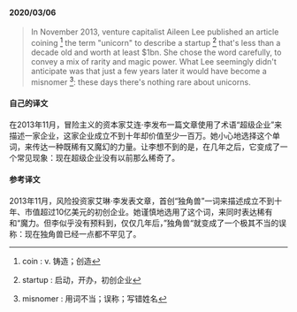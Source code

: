 #### 2020/03/06

> In November 2013, venture capitalist Aileen Lee published an article coining [^1] the term "unicorn" to describe a startup [^2] that's less than a decade old and worth at least $1bn. She chose the word carefully, to convey a mix of rarity and magic power. What Lee seemingly didn't anticipate was that just a few years later it would have become a misnomer [^3]: these days there's nothing rare about unicorns.



#### 自己的译文

在2013年11月，冒险主义的资本家艾连·李发布一篇文章使用了术语“超级企业”来描述一家企业，这家企业成立不到十年却价值至少一百万。她小心地选择这个单词，来传达一种既稀有又魔幻的力量。让李想不到的是，在几年之后，它变成了一个常见现象：现在超级企业没有以前那么稀奇了。



#### 参考译文

2013年11月，风险投资家艾琳·李发表文章，首创“独角兽”一词来描述成立不到十年、市值超过10亿美元的初创企业。她谨慎地选用了这个词，来同时表达稀有和“魔力。但李似乎没有预料到，仅仅几年后，”独角兽“就变成了一个极其不当的误称：现在独角兽已经一点都不罕见了。



[^1]:  coin : v. 铸造；创造
[^2]: startup : 启动，开办，初创企业
[^3]: misnomer : 用词不当；误称；写错姓名